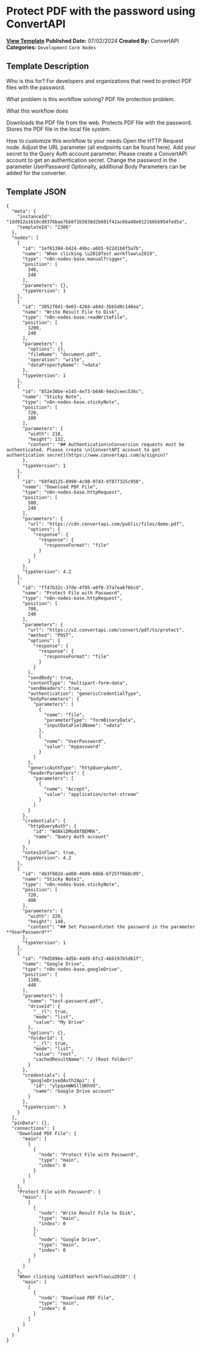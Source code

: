 # Protect PDF with the password using ConvertAPI

**[View Template](https://n8n.io/workflows/2306-/)**  **Published Date:** 07/02/2024  **Created By:** ConvertAPI  **Categories:** `Development` `Core Nodes`  

## Template Description

Who is this for?
For developers and organizations that need to protect PDF files with the password.

What problem is this workflow solving?
PDF file protection problem.

What this workflow does

Downloads the PDF file from the web.
Protects PDF file with the password.
Stores the PDF file in the local file system.

How to customize this workflow to your needs
Open the HTTP Request node.
Adjust the URL parameter (all endpoints can be found here).
Add your secret to the Query Auth account parameter. Please create a ConvertAPI account to get an authentication secret.
Change the password in the parameter UserPassword
Optionally, additional Body Parameters can be added for the converter.


## Template JSON

```
{
  "meta": {
    "instanceId": "1dd912a1610cd0376bae7bb8f1b5838d2b601f42ac66a48e012166bb954fed5a",
    "templateId": "2306"
  },
  "nodes": [
    {
      "id": "1ef81384-b424-49bc-a6b5-922d1b0f5a7b",
      "name": "When clicking \u2018Test workflow\u2019",
      "type": "n8n-nodes-base.manualTrigger",
      "position": [
        340,
        240
      ],
      "parameters": {},
      "typeVersion": 1
    },
    {
      "id": "3052f841-9e65-4284-a84d-3bb5d0c146ea",
      "name": "Write Result File to Disk",
      "type": "n8n-nodes-base.readWriteFile",
      "position": [
        1200,
        240
      ],
      "parameters": {
        "options": {},
        "fileName": "document.pdf",
        "operation": "write",
        "dataPropertyName": "=data"
      },
      "typeVersion": 1
    },
    {
      "id": "852e30be-e145-4e73-b646-94e2ceec536c",
      "name": "Sticky Note",
      "type": "n8n-nodes-base.stickyNote",
      "position": [
        720,
        100
      ],
      "parameters": {
        "width": 218,
        "height": 132,
        "content": "## Authentication\nConversion requests must be authenticated. Please create \n[ConvertAPI account to get authentication secret](https://www.convertapi.com/a/signin)"
      },
      "typeVersion": 1
    },
    {
      "id": "69f4d125-8990-4c98-9743-9f877325c958",
      "name": "Download PDF File",
      "type": "n8n-nodes-base.httpRequest",
      "position": [
        580,
        240
      ],
      "parameters": {
        "url": "https://cdn.convertapi.com/public/files/demo.pdf",
        "options": {
          "response": {
            "response": {
              "responseFormat": "file"
            }
          }
        }
      },
      "typeVersion": 4.2
    },
    {
      "id": "ff47b32c-37de-4f95-a0f0-37a7ea6f6bcd",
      "name": "Protect File with Password",
      "type": "n8n-nodes-base.httpRequest",
      "position": [
        780,
        240
      ],
      "parameters": {
        "url": "https://v2.convertapi.com/convert/pdf/to/protect",
        "method": "POST",
        "options": {
          "response": {
            "response": {
              "responseFormat": "file"
            }
          }
        },
        "sendBody": true,
        "contentType": "multipart-form-data",
        "sendHeaders": true,
        "authentication": "genericCredentialType",
        "bodyParameters": {
          "parameters": [
            {
              "name": "file",
              "parameterType": "formBinaryData",
              "inputDataFieldName": "=data"
            },
            {
              "name": "UserPassword",
              "value": "mypassword"
            }
          ]
        },
        "genericAuthType": "httpQueryAuth",
        "headerParameters": {
          "parameters": [
            {
              "name": "Accept",
              "value": "application/octet-stream"
            }
          ]
        }
      },
      "credentials": {
        "httpQueryAuth": {
          "id": "WdAklDMod8fBEMRk",
          "name": "Query Auth account"
        }
      },
      "notesInFlow": true,
      "typeVersion": 4.2
    },
    {
      "id": "4b3f082d-ad08-4609-88b6-bf25ff660c09",
      "name": "Sticky Note1",
      "type": "n8n-nodes-base.stickyNote",
      "position": [
        720,
        400
      ],
      "parameters": {
        "width": 220,
        "height": 140,
        "content": "## Set Password\nSet the password in the parameter **UserPassword**"
      },
      "typeVersion": 1
    },
    {
      "id": "79d5896e-4d5b-4dd9-8fc2-466197b5d61f",
      "name": "Google Drive",
      "type": "n8n-nodes-base.googleDrive",
      "position": [
        1180,
        440
      ],
      "parameters": {
        "name": "test-password.pdf",
        "driveId": {
          "__rl": true,
          "mode": "list",
          "value": "My Drive"
        },
        "options": {},
        "folderId": {
          "__rl": true,
          "mode": "list",
          "value": "root",
          "cachedResultName": "/ (Root folder)"
        }
      },
      "credentials": {
        "googleDriveOAuth2Api": {
          "id": "ylpqxmWWSllOKhVO",
          "name": "Google Drive account"
        }
      },
      "typeVersion": 3
    }
  ],
  "pinData": {},
  "connections": {
    "Download PDF File": {
      "main": [
        [
          {
            "node": "Protect File with Password",
            "type": "main",
            "index": 0
          }
        ]
      ]
    },
    "Protect File with Password": {
      "main": [
        [
          {
            "node": "Write Result File to Disk",
            "type": "main",
            "index": 0
          },
          {
            "node": "Google Drive",
            "type": "main",
            "index": 0
          }
        ]
      ]
    },
    "When clicking \u2018Test workflow\u2019": {
      "main": [
        [
          {
            "node": "Download PDF File",
            "type": "main",
            "index": 0
          }
        ]
      ]
    }
  }
}
```
